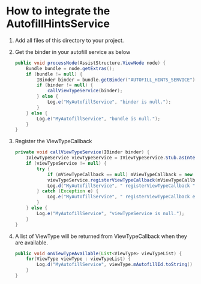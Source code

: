 # How to integrate the AutofillHintsService

1. Add all files of this directory to your project.
2. Get the binder in your autofill service as below

    ```java
    public void processNode(AssistStructure.ViewNode node) {
        Bundle bundle = node.getExtras();
        if (bundle != null) {
            IBinder binder = bundle.getBinder("AUTOFILL_HINTS_SERVICE");
            if (binder != null) {
                callViewTypeService(binder);
            } else {
                Log.e("MyAutofillService", "binder is null.");
            }
        } else {
            Log.e("MyAutofillService", "bundle is null.");
        }
    }
    ```

3. Register the ViewTypeCallback

    ```java
    private void callViewTypeService(IBinder binder) {
        IViewTypeService viewTypeService = IViewTypeService.Stub.asInterface(binder);
        if (viewTypeService != null) {
            try {
                if (mViewTypeCallback == null) mViewTypeCallback = new ViewTypeCallback();
                viewTypeService.registerViewTypeCallback(mViewTypeCallback.getBinder());
                Log.d("MyAutofillService", " registerViewTypeCallback ");
            } catch (Exception e) {
                Log.e("MyAutofillService", " registerViewTypeCallback exception", e);
            }
        } else {
            Log.e("MyAutofillService", "viewTypeService is null.");
        }
    }
    ```

4. A list of ViewType will be returned from ViewTypeCallback when they are available.

    ```java
    public void onViewTypeAvailable(List<ViewType> viewTypeList) {
        for(ViewType viewType : viewTypeList) {
            Log.d("MyAutofillService", viewType.mAutofillId.toString() + ":" + viewType.mType);
        }
    }
    ```
